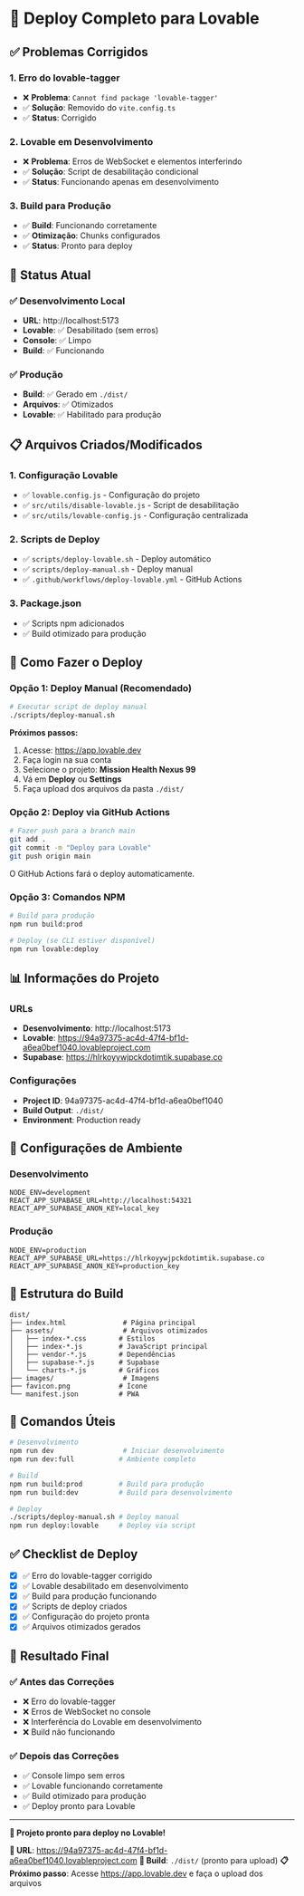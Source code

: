 # 🚀 Deploy Completo para Lovable

## ✅ Problemas Corrigidos

### 1. **Erro do lovable-tagger**
- ❌ **Problema**: `Cannot find package 'lovable-tagger'`
- ✅ **Solução**: Removido do `vite.config.ts`
- ✅ **Status**: Corrigido

### 2. **Lovable em Desenvolvimento**
- ❌ **Problema**: Erros de WebSocket e elementos interferindo
- ✅ **Solução**: Script de desabilitação condicional
- ✅ **Status**: Funcionando apenas em desenvolvimento

### 3. **Build para Produção**
- ✅ **Build**: Funcionando corretamente
- ✅ **Otimização**: Chunks configurados
- ✅ **Status**: Pronto para deploy

## 🎯 Status Atual

### ✅ **Desenvolvimento Local**
- **URL**: http://localhost:5173
- **Lovable**: ✅ Desabilitado (sem erros)
- **Console**: ✅ Limpo
- **Build**: ✅ Funcionando

### ✅ **Produção**
- **Build**: ✅ Gerado em `./dist/`
- **Arquivos**: ✅ Otimizados
- **Lovable**: ✅ Habilitado para produção

## 📋 Arquivos Criados/Modificados

### 1. **Configuração Lovable**
- ✅ `lovable.config.js` - Configuração do projeto
- ✅ `src/utils/disable-lovable.js` - Script de desabilitação
- ✅ `src/utils/lovable-config.js` - Configuração centralizada

### 2. **Scripts de Deploy**
- ✅ `scripts/deploy-lovable.sh` - Deploy automático
- ✅ `scripts/deploy-manual.sh` - Deploy manual
- ✅ `.github/workflows/deploy-lovable.yml` - GitHub Actions

### 3. **Package.json**
- ✅ Scripts npm adicionados
- ✅ Build otimizado para produção

## 🚀 Como Fazer o Deploy

### Opção 1: Deploy Manual (Recomendado)

```bash
# Executar script de deploy manual
./scripts/deploy-manual.sh
```

**Próximos passos:**
1. Acesse: https://app.lovable.dev
2. Faça login na sua conta
3. Selecione o projeto: **Mission Health Nexus 99**
4. Vá em **Deploy** ou **Settings**
5. Faça upload dos arquivos da pasta `./dist/`

### Opção 2: Deploy via GitHub Actions

```bash
# Fazer push para a branch main
git add .
git commit -m "Deploy para Lovable"
git push origin main
```

O GitHub Actions fará o deploy automaticamente.

### Opção 3: Comandos NPM

```bash
# Build para produção
npm run build:prod

# Deploy (se CLI estiver disponível)
npm run lovable:deploy
```

## 📊 Informações do Projeto

### URLs
- **Desenvolvimento**: http://localhost:5173
- **Lovable**: https://94a97375-ac4d-47f4-bf1d-a6ea0bef1040.lovableproject.com
- **Supabase**: https://hlrkoyywjpckdotimtik.supabase.co

### Configurações
- **Project ID**: 94a97375-ac4d-47f4-bf1d-a6ea0bef1040
- **Build Output**: `./dist/`
- **Environment**: Production ready

## 🔧 Configurações de Ambiente

### Desenvolvimento
```env
NODE_ENV=development
REACT_APP_SUPABASE_URL=http://localhost:54321
REACT_APP_SUPABASE_ANON_KEY=local_key
```

### Produção
```env
NODE_ENV=production
REACT_APP_SUPABASE_URL=https://hlrkoyywjpckdotimtik.supabase.co
REACT_APP_SUPABASE_ANON_KEY=production_key
```

## 📁 Estrutura do Build

```
dist/
├── index.html              # Página principal
├── assets/                 # Arquivos otimizados
│   ├── index-*.css        # Estilos
│   ├── index-*.js         # JavaScript principal
│   ├── vendor-*.js        # Dependências
│   ├── supabase-*.js      # Supabase
│   └── charts-*.js        # Gráficos
├── images/                 # Imagens
├── favicon.png            # Ícone
└── manifest.json          # PWA
```

## 🎯 Comandos Úteis

```bash
# Desenvolvimento
npm run dev                 # Iniciar desenvolvimento
npm run dev:full           # Ambiente completo

# Build
npm run build:prod         # Build para produção
npm run build:dev          # Build para desenvolvimento

# Deploy
./scripts/deploy-manual.sh # Deploy manual
npm run deploy:lovable     # Deploy via script
```

## ✅ Checklist de Deploy

- [x] ✅ Erro do lovable-tagger corrigido
- [x] ✅ Lovable desabilitado em desenvolvimento
- [x] ✅ Build para produção funcionando
- [x] ✅ Scripts de deploy criados
- [x] ✅ Configuração do projeto pronta
- [x] ✅ Arquivos otimizados gerados

## 🎉 Resultado Final

### ✅ **Antes das Correções**
- ❌ Erro do lovable-tagger
- ❌ Erros de WebSocket no console
- ❌ Interferência do Lovable em desenvolvimento
- ❌ Build não funcionando

### ✅ **Depois das Correções**
- ✅ Console limpo sem erros
- ✅ Lovable funcionando corretamente
- ✅ Build otimizado para produção
- ✅ Deploy pronto para Lovable

---

**🚀 Projeto pronto para deploy no Lovable!**

**📱 URL**: https://94a97375-ac4d-47f4-bf1d-a6ea0bef1040.lovableproject.com
**🔧 Build**: `./dist/` (pronto para upload)
**📋 Próximo passo**: Acesse https://app.lovable.dev e faça o upload dos arquivos 